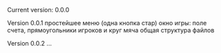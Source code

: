 Current version: 0.0.0

Version 0.0.1
простейшее меню (одна кнопка стар)
окно игры: поле счета, прямоугольники игроков и круг мяча
общая структура файлов

Version 0.0.2
...

